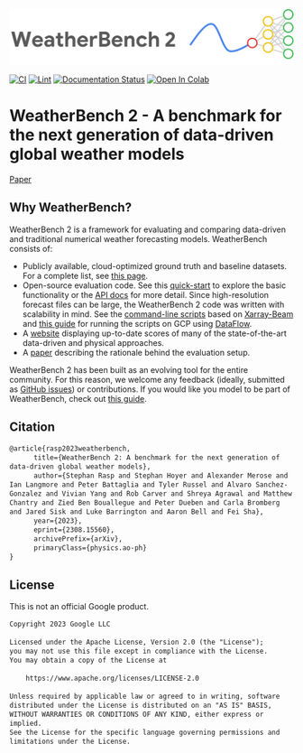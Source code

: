 
![logo](docs/source/_static/wb2-logo-wide.png)

[![CI](https://github.com/google-research/weatherbench2/actions/workflows/ci-build.yml/badge.svg)](https://github.com/google-research/weatherbench2/actions/workflows/ci-build.yml)
[![Lint](https://github.com/google-research/weatherbench2/actions/workflows/lint.yml/badge.svg)](https://github.com/google-research/weatherbench2/actions/workflows/lint.yml)
[![Documentation Status](https://readthedocs.org/projects/weatherbench2/badge/?version=latest)](https://weatherbench2.readthedocs.io/en/latest/?badge=latest)
<a target="_blank" href="https://colab.research.google.com/github/google-research/weatherbench2/blob/main/docs/source/evaluation.ipynb">
  <img src="https://colab.research.google.com/assets/colab-badge.svg" alt="Open In Colab"/>
</a>

# WeatherBench 2 - A benchmark for the next generation of data-driven global weather models

[Paper](https://arxiv.org/abs/2308.15560)

## Why WeatherBench?

WeatherBench 2 is a framework for evaluating and comparing data-driven and traditional numerical weather forecasting models. WeatherBench consists of:
- Publicly available, cloud-optimized ground truth and baseline datasets. For a complete list, see [this page](https://weatherbench2.readthedocs.io/en/latest/data-guide.html). 
- Open-source evaluation code. See this [quick-start](https://weatherbench2.readthedocs.io/en/latest/evaluation.html) to explore the basic functionality or the [API docs](https://weatherbench2.readthedocs.io/en/latest/api.html) for more detail. Since high-resolution forecast files can be large, the WeatherBench 2 code was written with scalability in mind. See the [command-line scripts](https://weatherbench2.readthedocs.io/en/latest/command-line-scripts.html) based on [Xarray-Beam](https://xarray-beam.readthedocs.io/en/latest/) and [this guide](https://weatherbench2.readthedocs.io/en/latest/beam-in-the-cloud.html) for running the scripts on GCP using [DataFlow](https://cloud.google.com/dataflow).
- A [website](https://sites.research.google/weatherbench) displaying up-to-date scores of many of the state-of-the-art data-driven and physical approaches.
- A [paper](https://arxiv.org/abs/2308.15560) describing the rationale behind the evaluation setup.

WeatherBench 2 has been built as an evolving tool for the entire community. For this reason, we welcome any feedback (ideally, submitted as [GitHub issues](https://github.com/google-research/weatherbench2/issues)) or contributions. If you would like you model to be part of WeatherBench, check out [this guide](https://weatherbench2.readthedocs.io/en/latest/submit.html).


## Citation
```
@article{rasp2023weatherbench,
      title={WeatherBench 2: A benchmark for the next generation of data-driven global weather models}, 
      author={Stephan Rasp and Stephan Hoyer and Alexander Merose and Ian Langmore and Peter Battaglia and Tyler Russel and Alvaro Sanchez-Gonzalez and Vivian Yang and Rob Carver and Shreya Agrawal and Matthew Chantry and Zied Ben Bouallegue and Peter Dueben and Carla Bromberg and Jared Sisk and Luke Barrington and Aaron Bell and Fei Sha},
      year={2023},
      eprint={2308.15560},
      archivePrefix={arXiv},
      primaryClass={physics.ao-ph}
}
```

## License

This is not an official Google product.

```
Copyright 2023 Google LLC

Licensed under the Apache License, Version 2.0 (the "License");
you may not use this file except in compliance with the License.
You may obtain a copy of the License at

    https://www.apache.org/licenses/LICENSE-2.0

Unless required by applicable law or agreed to in writing, software
distributed under the License is distributed on an "AS IS" BASIS,
WITHOUT WARRANTIES OR CONDITIONS OF ANY KIND, either express or implied.
See the License for the specific language governing permissions and
limitations under the License.
```